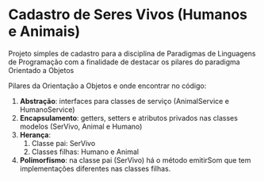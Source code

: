 # Cadastro de Seres Vivos (Humanos e Animais)

Projeto simples de cadastro para a disciplina de Paradigmas de Linguagens de Programação 
com a finalidade de destacar os pilares do paradigma Orientado a Objetos

Pilares da Orientação a Objetos e onde encontrar no código:

1. **Abstração**: interfaces para classes de serviço (AnimalService e HumanoService)
2. **Encapsulamento**: getters, setters e atributos privados nas classes modelos (SerVivo, Animal e Humano)
3. **Herança**: 
   1. Classe pai: SerVivo
   2. Classes filhas: Humano e Animal
4. **Polimorfismo**: na classe pai (SerVivo) há o método emitirSom que tem implementações diferentes nas classes filhas.